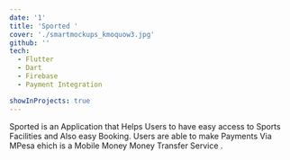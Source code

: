 ```yaml
---
date: '1'
title: 'Sported '
cover: './smartmockups_kmoquow3.jpg'
github: ''
tech:
  - Flutter
  - Dart
  - Firebase
  - Payment Integration

showInProjects: true
---
```


Sported is an Application that Helps Users to have easy access to Sports Facilities and Also easy Booking. Users are able to make Payments Via MPesa ehich is a Mobile Money Money Transfer Service .
